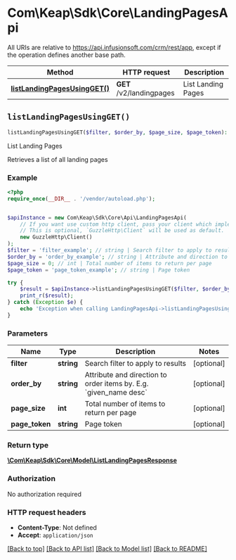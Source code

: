 # Com\Keap\Sdk\Core\LandingPagesApi

All URIs are relative to https://api.infusionsoft.com/crm/rest/app, except if the operation defines another base path.

| Method | HTTP request | Description |
| ------------- | ------------- | ------------- |
| [**listLandingPagesUsingGET()**](LandingPagesApi.md#listLandingPagesUsingGET) | **GET** /v2/landingpages | List Landing Pages |


## `listLandingPagesUsingGET()`

```php
listLandingPagesUsingGET($filter, $order_by, $page_size, $page_token): \Com\Keap\Sdk\Core\Model\ListLandingPagesResponse
```

List Landing Pages

Retrieves a list of all landing pages

### Example

```php
<?php
require_once(__DIR__ . '/vendor/autoload.php');


$apiInstance = new Com\Keap\Sdk\Core\Api\LandingPagesApi(
    // If you want use custom http client, pass your client which implements `GuzzleHttp\ClientInterface`.
    // This is optional, `GuzzleHttp\Client` will be used as default.
    new GuzzleHttp\Client()
);
$filter = 'filter_example'; // string | Search filter to apply to results
$order_by = 'order_by_example'; // string | Attribute and direction to order items by. E.g. `given_name desc`
$page_size = 0; // int | Total number of items to return per page
$page_token = 'page_token_example'; // string | Page token

try {
    $result = $apiInstance->listLandingPagesUsingGET($filter, $order_by, $page_size, $page_token);
    print_r($result);
} catch (Exception $e) {
    echo 'Exception when calling LandingPagesApi->listLandingPagesUsingGET: ', $e->getMessage(), PHP_EOL;
}
```

### Parameters

| Name | Type | Description  | Notes |
| ------------- | ------------- | ------------- | ------------- |
| **filter** | **string**| Search filter to apply to results | [optional] |
| **order_by** | **string**| Attribute and direction to order items by. E.g. &#x60;given_name desc&#x60; | [optional] |
| **page_size** | **int**| Total number of items to return per page | [optional] |
| **page_token** | **string**| Page token | [optional] |

### Return type

[**\Com\Keap\Sdk\Core\Model\ListLandingPagesResponse**](../Model/ListLandingPagesResponse.md)

### Authorization

No authorization required

### HTTP request headers

- **Content-Type**: Not defined
- **Accept**: `application/json`

[[Back to top]](#) [[Back to API list]](../../README.md#endpoints)
[[Back to Model list]](../../README.md#models)
[[Back to README]](../../README.md)

